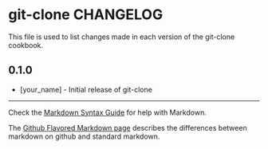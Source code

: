 git-clone CHANGELOG
===================

This file is used to list changes made in each version of the git-clone cookbook.

0.1.0
-----
- [your_name] - Initial release of git-clone

- - -
Check the [Markdown Syntax Guide](http://daringfireball.net/projects/markdown/syntax) for help with Markdown.

The [Github Flavored Markdown page](http://github.github.com/github-flavored-markdown/) describes the differences between markdown on github and standard markdown.
